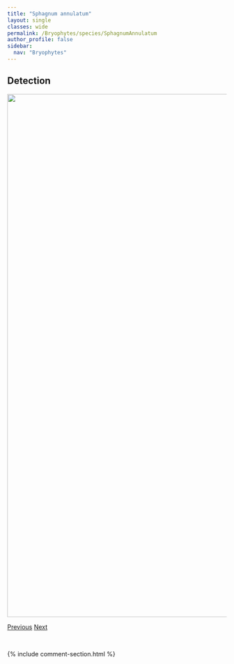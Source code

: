 ```yaml
---
title: "Sphagnum annulatum"
layout: single
classes: wide
permalink: /Bryophytes/species/SphagnumAnnulatum
author_profile: false
sidebar:
  nav: "Bryophytes"
---
```


<h2>Detection</h2>

<a href="https://drive.google.com/uc?export=view&id=1pMNZkcsDHV6EQDpqWt29mOkqtG9uxmvn">
<img src="https://drive.google.com/uc?export=view&id=1pMNZkcsDHV6EQDpqWt29mOkqtG9uxmvn" height = "1200" width = "800">
</a>


<a href="/DevelopmentWebsite/Bryophytes/species/SphagnumAngustifolium" class="pagination--pager" title="Sphagnum angustifolium">Previous</a> <a href="/DevelopmentWebsite/Bryophytes/species/SphagnumBalticum" class="pagination--pager" title="Sphagnum balticum">Next</a>

<p>&nbsp;</p>

{% include comment-section.html %}

